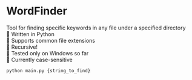 # WordFinder
Tool for finding specific keywords in any file under a specified directory <br />
📍 Written in Python <br />
📍 Supports common file extensions <br />
📍 Recursive! <br />
📍 Tested only on Windows so far <br />
📍 Currently case-sensitive <br />

```
python main.py {string_to_find}
```
